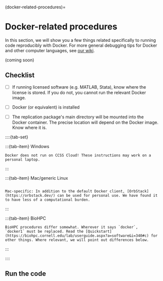 (docker-related-procedures)=
# Docker-related procedures

In this section, we will show you a few things related specifically to running code reproducibly with Docker. For more general debugging tips for Docker and other computer languages, see [our wiki](https://github.com/labordynamicsinstitute/replicability-training/wiki/Docker-Tips).

(coming soon)

## Checklist

- [ ] If running licensed software (e.g. MATLAB, Stata), know where the license is stored. If you do not, you cannot run the relevant Docker image.
- [ ] Docker (or equivalent) is installed
- [ ] The replication package's main directory will be mounted into the Docker container. The precise location will depend on the Docker image. Know where it is.



::::{tab-set}

:::{tab-item}  Windows 

```{note}
Docker does not run on CCSS Cloud! These instructions may work on a personal laptop.
```


:::

:::{tab-item} Mac/generic Linux

```{note}

Mac-specific: In addition to the default Docker client, [OrbStack](https://orbstack.dev/) can be used for personal use. We have found it to have less of a computational burden.

```


::: 


:::{tab-item} BioHPC

```{note}
BioHPC procedures differ somewhat. Wherever it says `docker`, `docker1` must be replaced. Read the [Quickstart](https://biohpc.cornell.edu/lab/userguide.aspx?a=software&i=340#c) for other things. Where relevant, we will point out differences below.
```

::: 

::::

## Run the code
